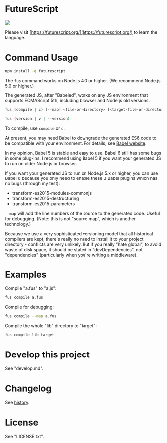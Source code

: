 FutureScript
============

[![](https://futurescript.org/readme-splash.png)](https://futurescript.org/)

Please visit [https://futurescript.org/](https://futurescript.org/) to learn the language.

Command Usage
=============

```bash
npm install -g futurescript
```

The `fus` command works on Node.js 4.0 or higher. (We recommend Node.js 5.0 or higher.)

The generated JS, after "Babeled", works on any JS environment that supports ECMAScript 5th, including browser and Node.js old versions.

```bash
fus (compile | c) [--map] <file-or-directory> [<target-file-or-directory>]

fus (version | v | --version)
```

To compile, use `compile` or `c`.

At present, you may need Babel to downgrade the generated ES6 code to be compatible with your environment. For details, see [Babel website](https://babeljs.io/).

In my opinion, Babel 5 is stable and easy to use. Babel 6 still has some bugs in some plug-ins. I recommend using Babel 5 if you want your generated JS to run on older Node.js or browser.

If you want your generated JS to run on Node.js 5.x or higher, you can use Babel 6 because you only need to enable these 3 Babel plugins which has no bugs (through my test):

- transform-es2015-modules-commonjs
- transform-es2015-destructuring
- transform-es2015-parameters

`--map` will add the line numbers of the source to the generated code. Useful for debugging. (Note: this is not "source map", which is another technology.)

Because we use a very sophisticated versioning model that all historical compilers are kept, there's really no need to install it to your project directory - conflicts are very unlikely. But if you really "hate global", to avoid waste of disk space, it should be stated in "devDependencies", not "dependencies" (particularly when you're writing a middleware).

Examples
========

Compile "a.fus" to "a.js":

```bash
fus compile a.fus
```

Compile for debugging:

```bash
fus compile --map a.fus
```

Compile the whole "lib" directory to "target":

```bash
fus compile lib target
```

Develop this project
====================

See "develop.md".

Changelog
=========

See [history](https://futurescript.org/).

License
=======

See "LICENSE.txt".
